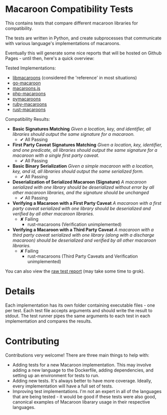 # Macaroon Compatibility Tests

This contains tests that compare different macaroon libraries for compatibility. 

The tests are written in Python, and create subprocesses that communicate with various language's implementations of macaroons.

Eventually this will generate some nice reports that will be hosted on Github Pages - until then, here's a quick overview:

Tested Implementations:

 - [libmacaroons](https://github.com/rescrv/libmacaroons) (considered the 'reference' in most situations)
 - [go-macaroon](https://github.com/go-macaroon/macaroon)
 - [macaroons.js](https://github.com/nitram509/macaroons.js)
 - [php-macaroons](https://github.com/immense/php-macaroons)
 - [pymacaroons](https://github.com/ecordell/pymacaroons)
 - [ruby-macaroons](https://github.com/localmed/ruby-macaroons)
 - [rust-macaroons](https://github.com/cryptosphere/rust-macaroons)

Compatibility Results:

 - **Basic Signatures Matching** *Given a location, key, and identifier, all libraries should output the same signature for a macaroon.*
    + ✔ All Passing
 - **First Party Caveat Signatures Matching** *Given a location, key, identifier, and one predicate, all libraries should output the same signature for a macaroon with a single first party caveat.*
    + ✔ All Passing
 - **Basic Binary Serialization** *Given a simple macaroon with a location, key, and id, all libraries should output the same serialized form.*
     + ✔ All Passing
 - **Deserialization of Serialized Macaroon (Signature)** *A macaroon serialized with one library should be deserialized without error by all other macaroon libraries, and the signature should be unchanged*
     + ✔ All Passing
 - **Verifying a Macaroon with a First Party Caveat** *A macaroon with a first party caveat serialized with one library should be deserialized and verified by all other macaroon libraries.*
     + ✘ Failing
         * rust-macaroons (Verification unimplemented)
 - **Verifying a Macaroon with a Third Party Caveat** *A macaroon with a third party caveat serialized with one library (along with a discharge macaroon) should be deserialized and verified by all other macaroon libraries.*
     + ✘ Failing
         * rust-macaroons (Third Party Caveats and Verification unimplemented)

You can also view the [raw test report](https://rawgit.com/ecordell/macaroon-compatibility/master/report.html) (may take some time to grok).

# Details

Each implementation has its own folder containing executable files - one per test. Each test file accepts arguments and should write the result to stdout. The test runner pipes the same arguments to each test in each implementation and compares the results.

# Contributing

Contributions very welcome! There are three main things to help with:

 - Adding tests for a new Macaroon implementation. This may involve adding a new language to the Dockerfile, adding dependencies, and setting up an environment for tests to run.
 - Adding new tests. It's always better to have more coverage. Ideally, every implementation will have a full set of tests.
 - Improving test implementations. I'm not an expert in all of the languages that are being tested - it would be good if these tests were also good, canonical examples of Macaroon libarary usage in their respective languages.

